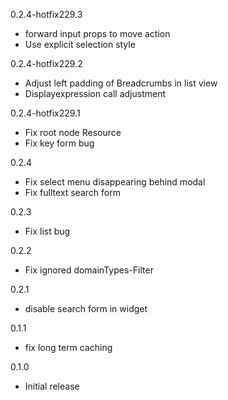 0.2.4-hotfix229.3
- forward input props to move action
- Use explicit selection style

0.2.4-hotfix229.2
- Adjust left padding of Breadcrumbs in list view
- Displayexpression call adjustment

0.2.4-hotfix229.1
- Fix root node Resource
- Fix key form bug

0.2.4
- Fix select menu disappearing behind modal
- Fix fulltext search form

0.2.3
- Fix list bug

0.2.2
- Fix ignored domainTypes-Filter

0.2.1
- disable search form in widget

0.1.1
- fix long term caching

0.1.0
- Initial release
